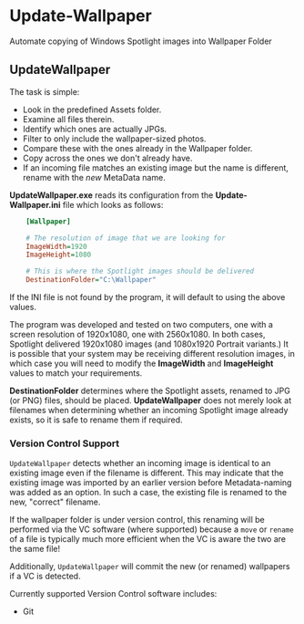 # Update-Wallpaper

Automate copying of Windows Spotlight images into Wallpaper Folder

## UpdateWallpaper

The task is simple:

- Look in the predefined Assets folder.
- Examine all files therein.
- Identify which ones are actually JPGs.
- Filter to only include the wallpaper-sized photos.
- Compare these with the ones already in the Wallpaper folder.
- Copy across the ones we don't already have.
- If an incoming file matches an existing image but the name is different, rename with the _new_ MetaData name.

**UpdateWallpaper.exe** reads its configuration from the **Update-Wallpaper.ini** file which looks as follows:

```ini
    [Wallpaper]

    # The resolution of image that we are looking for
    ImageWidth=1920
    ImageHeight=1080

    # This is where the Spotlight images should be delivered
    DestinationFolder="C:\Wallpaper"
```

If the INI file is not found by the program, it will default to using the above values.

The program was developed and tested on two computers, one with a screen resolution of 1920x1080, one with 2560x1080. In both cases, Spotlight delivered 1920x1080 images (and 1080x1920 Portrait variants.) It is possible that your system may be receiving different resolution images, in which case you will need to modify the **ImageWidth** and **ImageHeight** values to match your requirements.

**DestinationFolder** determines where the Spotlight assets, renamed to JPG (or PNG) files, should be placed. **UpdateWallpaper** does not merely look at filenames when determining whether an incoming Spotlight image already exists, so it is safe to rename them if required.

### Version Control Support

`UpdateWallpaper` detects whether an incoming image is identical to an existing image even if the filename is different. This may indicate that the existing image was imported by an earlier version before Metadata-naming was added as an option. In such a case, the existing file is renamed to the new, "correct" filename.

If the wallpaper folder is under version control, this renaming will be performed via the VC software (where supported) because a `move` or `rename` of a file is typically much more efficient when the VC is aware the two are the same file!

Additionally, `UpdateWallpaper` will commit the new (or renamed) wallpapers if a VC is detected.

Currently supported Version Control software includes:

- Git
